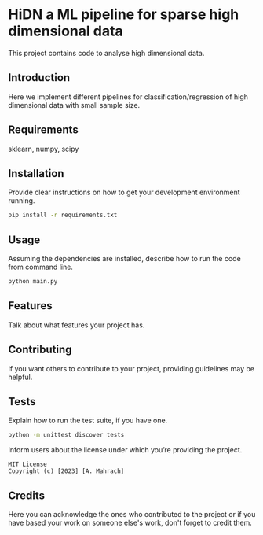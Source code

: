 # HiDN a ML pipeline for sparse high dimensional data
This project contains code to analyse high dimensional data.

## Introduction
Here we implement different pipelines for classification/regression of high dimensional data with small sample size.

## Requirements
sklearn, numpy, scipy

## Installation
Provide clear instructions on how to get your development environment running.
```bash
pip install -r requirements.txt
```

## Usage
Assuming the dependencies are installed, describe how to run the code from command line.

```python
python main.py
```

## Features
Talk about what features your project has.

## Contributing
If you want others to contribute to your project, providing guidelines may be helpful.

## Tests
Explain how to run the test suite, if you have one.

```bash
python -m unittest discover tests
```

Inform users about the license under which you’re providing the project.
```
MIT License
Copyright (c) [2023] [A. Mahrach]
```
## Credits
Here you can acknowledge the ones who contributed to the project or if you have based your work on someone else's work, don't forget to credit them.

